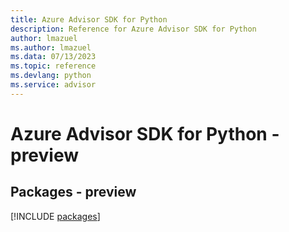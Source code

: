 ```yaml
---
title: Azure Advisor SDK for Python
description: Reference for Azure Advisor SDK for Python
author: lmazuel
ms.author: lmazuel
ms.data: 07/13/2023
ms.topic: reference
ms.devlang: python
ms.service: advisor
---
```

# Azure Advisor SDK for Python - preview
## Packages - preview
[!INCLUDE [packages](advisor-index.md)]